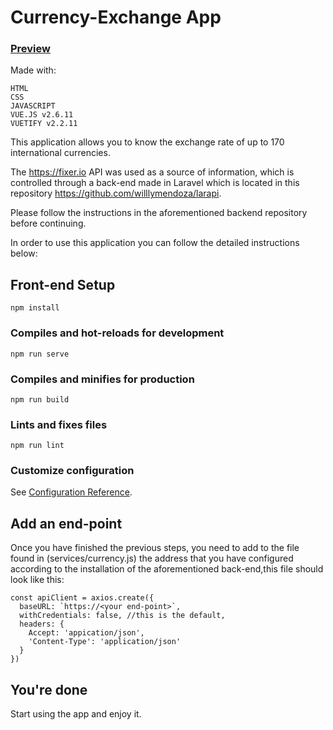 # Currency-Exchange App

### [Preview](https://currency-exchange-by-willy.netlify.app/)

Made with:

```
HTML
CSS
JAVASCRIPT
VUE.JS v2.6.11
VUETIFY v2.2.11
```

This application allows you to know the exchange rate of up to 170 international currencies.

The https://fixer.io API was used as a source of information, which is controlled through a back-end made in Laravel which is located in this repository https://github.com/willlymendoza/larapi.

Please follow the instructions in the aforementioned backend repository before continuing.

In order to use this application you can follow the detailed instructions below:

## Front-end Setup

```
npm install
```

### Compiles and hot-reloads for development

```
npm run serve
```

### Compiles and minifies for production

```
npm run build
```

### Lints and fixes files

```
npm run lint
```

### Customize configuration

See [Configuration Reference](https://cli.vuejs.org/config/).

## Add an end-point

Once you have finished the previous steps, you need to add to the file found in (services/currency.js) the address that you have configured according to the installation of the aforementioned back-end,this file should look like this:

```
const apiClient = axios.create({
  baseURL: `https://<your end-point>`,
  withCredentials: false, //this is the default,
  headers: {
    Accept: 'appication/json',
    'Content-Type': 'application/json'
  }
})
```

## You're done

Start using the app and enjoy it.

